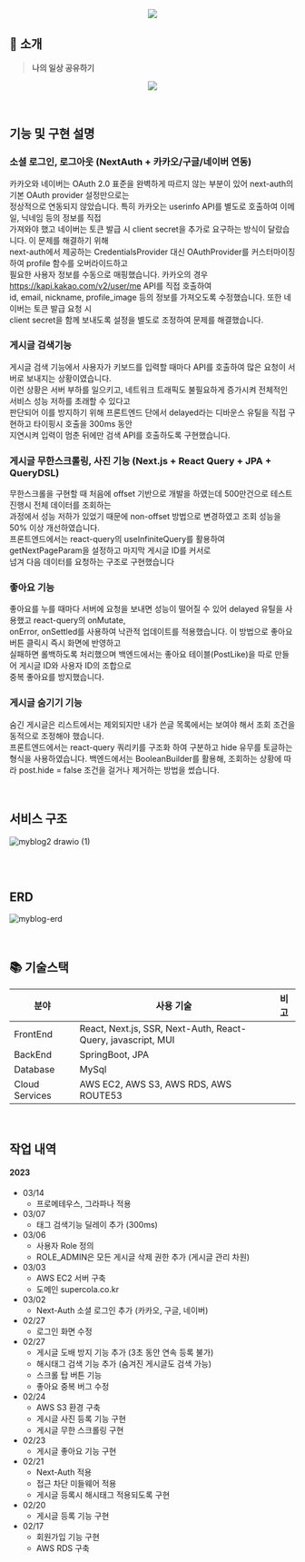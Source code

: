 <p align="center">
  <img src="https://user-images.githubusercontent.com/62537935/226505111-bbbe363f-7183-43b8-81d9-040d53a4dd68.png">
</p>

## 🔖 소개
> **나의 일상 공유하기**
> 
<p align="center">
  <img src="https://user-images.githubusercontent.com/62537935/226513661-830146e7-7e65-433f-b6ce-e95767e8a043.gif">
</p>

<br>

## 기능 및 구현 설명

### 소셜 로그인, 로그아웃 (NextAuth + 카카오/구글/네이버 연동)
카카오와 네이버는 OAuth 2.0 표준을 완벽하게 따르지 않는 부분이 있어 next-auth의 기본 OAuth provider 설정만으로는  
정상적으로 연동되지 않았습니다. 특히 카카오는 userinfo API를 별도로 호출하여 이메일, 닉네임 등의 정보를 직접  
가져와야 했고 네이버는 토큰 발급 시 client secret을 추가로 요구하는 방식이 달랐습니다. 이 문제를 해결하기 위해  
next-auth에서 제공하는 CredentialsProvider 대신 OAuthProvider를 커스터마이징하여 profile 함수를 오버라이드하고  
필요한 사용자 정보를 수동으로 매핑했습니다. 카카오의 경우 https://kapi.kakao.com/v2/user/me API를 직접 호출하여  
id, email, nickname, profile_image 등의 정보를 가져오도록 수정했습니다. 또한 네이버는 토큰 발급 요청 시  
client secret을 함께 보내도록 설정을 별도로 조정하여 문제를 해결했습니다.

### 게시글 검색기능
게시글 검색 기능에서 사용자가 키보드를 입력할 때마다 API를 호출하여 많은 요청이 서버로 보내지는 상황이였습니다.  
이런 상황은 서버 부하를 일으키고, 네트워크 트래픽도 불필요하게 증가시켜 전체적인 서비스 성능 저하를 초래할 수 있다고  
판단되어 이를 방지하기 위해 프론트엔드 단에서 delayed라는 디바운스 유틸을 직접 구현하고 타이핑시 호출을 300ms 동안  
지연시켜 입력이 멈춘 뒤에만 검색 API를 호출하도록 구현했습니다.

### 게시글 무한스크롤링, 사진 기능 (Next.js + React Query + JPA + QueryDSL)
무한스크롤을 구현할 때 처음에 offset 기반으로 개발을 하였는데 500만건으로 테스트 진행시 전체 데이터를 조회하는  
과정에서 성능 저하가 있었기 때문에 non-offset 방법으로 변경하였고 조회 성능을 50% 이상 개선하였습니다.  
프론트엔드에서는 react-query의 useInfiniteQuery를 활용하여 getNextPageParam을 설정하고 마지막 게시글 ID를 커서로  
넘겨 다음 데이터를 요청하는 구조로 구현했습니다

### 좋아요 기능
좋아요를 누를 때마다 서버에 요청을 보내면 성능이 떨어질 수 있어 delayed 유틸을 사용했고 react-query의 onMutate,  
onError, onSettled를 사용하여 낙관적 업데이트를 적용했습니다. 이 방법으로 좋아요 버튼 클릭시 즉시 화면에 반영하고  
실패하면 롤백하도록 처리했으며 백엔드에서는 좋아요 테이블(PostLike)을 따로 만들어 게시글 ID와 사용자 ID의 조합으로  
중복 좋아요를 방지했습니다.

### 게시글 숨기기 기능
숨긴 게시글은 리스트에서는 제외되지만 내가 쓴글 목록에서는 보여야 해서 조회 조건을 동적으로 조정해야 했습니다.  
프론트엔드에서는 react-query 쿼리키를 구조화 하여 구분하고 hide 유무를 토글하는 형식을 사용하였습니다.
백엔드에서는 BooleanBuilder를 활용해, 조회하는 상황에 따라 post.hide = false 조건을 걸거나 제거하는 방법을 썼습니다.

<br>

## 서비스 구조
![myblog2 drawio (1)](https://github.com/user-attachments/assets/1d50a3cf-a399-4caa-b156-34077fd86e99)

<br>

<br>

## ERD
![myblog-erd](https://github.com/user-attachments/assets/86fd3415-0b4d-4ec2-93c6-99d782a80536)

<br>

## 📚 기술스택

| 분야           | 사용 기술                                      | 비고 |
| -------------- |--------------------------------------------| ---- |
| FrontEnd       | React, Next.js, SSR, Next-Auth, React-Query, javascript, MUI |
| BackEnd        | SpringBoot, JPA                                    |
| Database       | MySql                                      |
| Cloud Services | AWS EC2, AWS S3, AWS RDS, AWS ROUTE53                            |

<br>

## 작업 내역
#### 2023
* 03/14
  * 프로메테우스, 그라파나 적용
* 03/07
  * 태그 검색기능 딜레이 추가 (300ms)
* 03/06
  * 사용자 Role 정의
  * ROLE_ADMIN은 모든 게시글 삭제 권한 추가 (게시글 관리 차원)
* 03/03
  * AWS EC2 서버 구축
  * 도메인 supercola.co.kr
* 03/02
  * Next-Auth 소셜 로그인 추가 (카카오, 구글, 네이버)
* 02/27
  * 로그인 화면 수정
* 02/27
  * 게시글 도배 방지 기능 추가 (3초 동안 연속 등록 불가)
  * 해시태그 검색 기능 추가 (숨겨진 게시글도 검색 가능)
  * 스크롤 탑 버튼 기능
  * 좋아요 중복 버그 수정
* 02/24
  * AWS S3 환경 구축
  * 게시글 사진 등록 기능 구현
  * 게시글 무한 스크롤링 구현
* 02/23
  * 게시글 좋아요 기능 구현
* 02/21
  * Next-Auth 적용
  * 접근 차단 미들웨어 적용
  * 게시글 등록시 해시태그 적용되도록 구현
* 02/20
  * 게시글 등록 기능 구현
* 02/17
  * 회원가입 기능 구현
  * AWS RDS 구축
